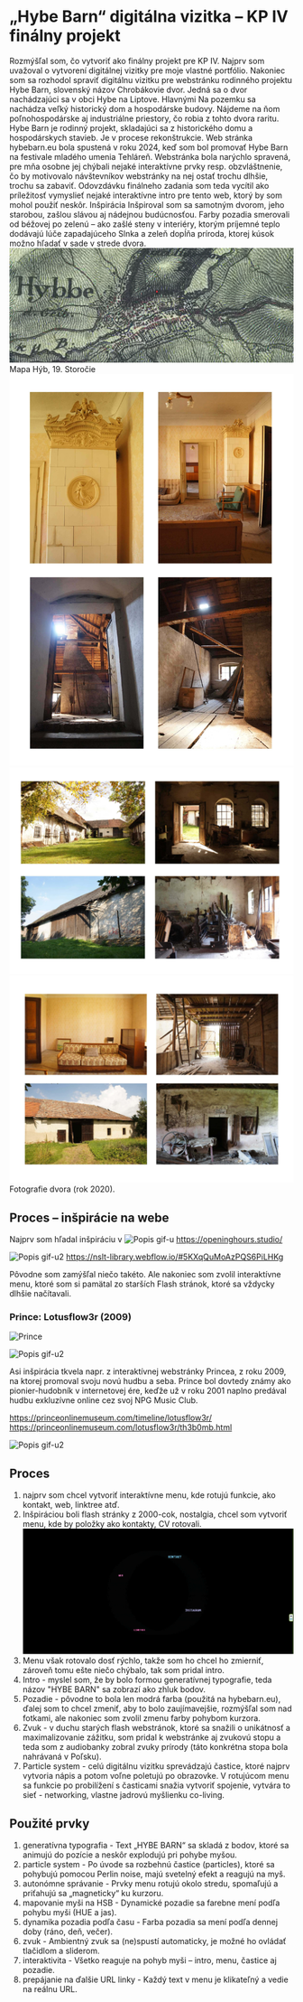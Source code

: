 # „Hybe Barn“ digitálna vizitka – KP IV finálny projekt

Rozmýšľal som, čo vytvoriť ako finálny projekt pre KP IV. Najprv som uvažoval o vytvorení digitálnej vizitky pre moje vlastné portfólio. Nakoniec som sa rozhodol spraviť digitálnu vizitku pre webstránku rodinného projektu Hybe Barn, slovenský názov Chrobákovie dvor.  Jedná sa o dvor nachádzajúci sa v obci Hybe na Liptove.  Hlavnými Na pozemku sa nachádza veľký historický dom a hospodárske budovy. Nájdeme na ňom poľnohospodárske aj industriálne priestory, čo robia z tohto dvora raritu. 
Hybe Barn je rodinný projekt, skladajúci sa z historického domu a hospodárskych stavieb. Je v procese rekonštrukcie. Web stránka hybebarn.eu bola spustená v roku 2024, keď som bol promovať Hybe Barn na festivale mladého umenia Tehláreň. Webstránka bola narýchlo spravená, pre mňa osobne jej chýbali nejaké interaktívne prvky resp. obzvláštnenie, čo by motivovalo návštevníkov webstránky na nej ostať trochu dlhšie, trochu sa zabaviť. Odovzdávku finálneho zadania som teda vycítil ako príležitosť vymyslieť nejaké interaktívne intro pre tento web, ktorý by som mohol použiť neskôr.
Inšpirácia
Inšpiroval som sa samotným dvorom, jeho starobou, zašlou slávou aj nádejnou budúcnosťou. Farby pozadia smerovali od béžovej po zelenú – ako zašlé steny v interiéry, ktorým príjemné teplo dodávajú lúče zapadajúceho Slnka a zeleň dopĺňa príroda, ktorej kúsok možno hľadať  v sade v strede dvora.
![mama hybe](images/1839.png)
Mapa Hýb, 19. Storočie
![Popis gif-u](images/Chrobak-dom1.jpg)   
![Popis gif-u](images/chrobak1.jpg)  
![Popis gif-u](images/kolaz3.jpg)  
Fotografie dvora (rok 2020).

## Proces – inšpirácie na webe

Najprv som hľadal inšpiráciu v 
![Popis gif-u](images/ruza.gif)
https://openinghours.studio/

![Popis gif-u2](images/Animation-2.gif)
https://nslt-library.webflow.io/#5KXqQuMoAzPQS6PiLHKg
 
Pôvodne som zamýšľal niečo takéto. Ale nakoniec som zvolil interaktívne menu, ktoré som si pamätal zo starších Flash stránok, ktoré sa vždycky dlhšie načítavali.

### Prince: Lotusflow3r (2009)
![Prince](https://i.ebayimg.com/images/g/y3wAAOSwlndZE1oj/s-l400.jpg)

![Popis gif-u2](images/Animation-lotusflower.gif)

Asi inšpirácia tkvela napr. z interaktívnej webstránky Princea, z roku 2009, na ktorej promoval svoju novú hudbu a seba.
Prince bol dovtedy známy ako pionier-hudobník v internetovej ére, keďže už v roku 2001 naplno predával hudbu exkluzívne online cez svoj NPG Music Club.

https://princeonlinemuseum.com/timeline/lotusflow3r/
https://princeonlinemuseum.com/lotusflow3r/th3b0mb.html

![Popis gif-u2](images/Animation-.2.gif)

## Proces
1.	najprv som chcel vytvoriť interaktívne menu, kde rotujú funkcie, ako kontakt, web, linktree atď.
2.	Inšpiráciou boli flash stránky z 2000-cok, nostalgia, chcel som vytvoriť menu, kde by položky ako kontakty, CV rotovali. ![Popis gif-u2](images/Animation-prvotne.gif)
3.	Menu však rotovalo dosť rýchlo, takže som ho chcel ho zmierniť, zároveň tomu ešte niečo chýbalo, tak som pridal intro.
4.	Intro - myslel som, že by bolo formou generatívnej typografie, teda názov "HYBE BARN" sa zobrazí ako zhluk bodov.
5.	Pozadie - pôvodne to bola len modrá farba (použitá na hybebarn.eu), ďalej som to chcel zmeniť, aby to bolo zaujímavejšie, rozmýšľal som nad fotkami, ale nakoniec som zvolil zmenu farby pohybom kurzora.
7.	Zvuk - v duchu starých flash webstránok, ktoré sa snažili o unikátnosť a maximalizovanie zážitku, som pridal k webstránke aj zvukovú stopu a teda som z audiobanky zobral zvuky prírody (táto konkrétna stopa bola nahrávaná v Poľsku).
8.	Particle system - celú digitálnu vizitku sprevádzajú častice, ktoré najprv vytvoria nápis a potom voľne poletujú po obrazovke. V rotujúcom menu sa funkcie po probilížení s časticami snažia vytvoriť spojenie, vytvára to sieť - networking, vlastne jadrovú myšlienku co-living.

## Použité prvky
1.	generatívna typografia - Text „HYBE BARN“ sa skladá z bodov, ktoré sa animujú do pozície a neskôr explodujú pri pohybe myšou.
2.	particle system - Po úvode sa rozbehnú častice (particles), ktoré sa pohybujú pomocou Perlin noise, majú svetelný efekt a reagujú na myš.
3.	autonómne správanie - Prvky menu rotujú okolo stredu, spomaľujú a priťahujú sa „magneticky“ ku kurzoru.
4.	mapovanie myši na HSB - Dynamické pozadie sa farebne mení podľa pohybu myši (HUE a jas).
5.	dynamika pozadia podľa času - Farba pozadia sa mení podľa dennej doby (ráno, deň, večer).
6.	zvuk - Ambientný zvuk sa (ne)spustí automaticky, je možné ho ovládať tlačidlom a sliderom.
7.	interaktivita - Všetko reaguje na pohyb myši – intro, menu, častice aj pozadie.
8.	prepájanie na ďalšie URL linky - Každý text v menu je klikateľný a vedie na reálnu URL.
